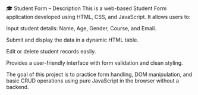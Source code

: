 🎓 Student Form – Description
This is a web-based Student Form application developed using HTML, CSS, and JavaScript. It allows users to:

Input student details: Name, Age, Gender, Course, and Email.

Submit and display the data in a dynamic HTML table.

Edit or delete student records easily.

Provides a user-friendly interface with form validation and clean styling.

The goal of this project is to practice form handling, DOM manipulation, and basic CRUD operations using pure JavaScript in the browser without a backend.
